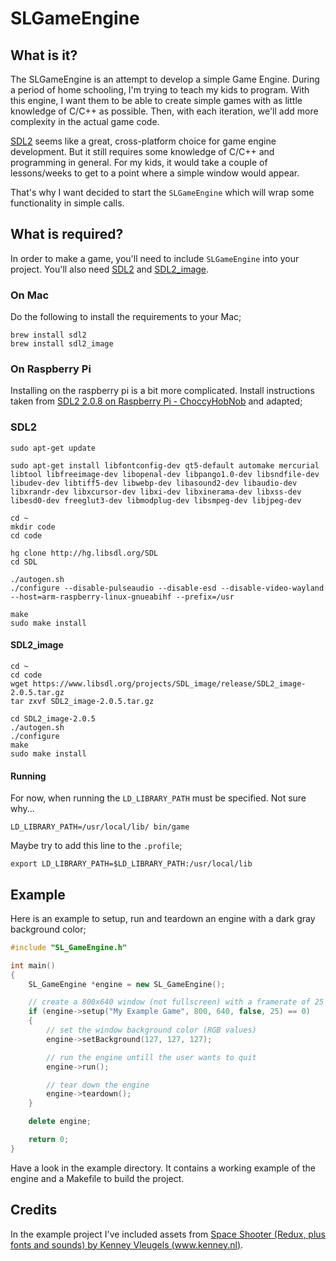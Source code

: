 # SLGameEngine

## What is it?

The SLGameEngine is an attempt to develop a simple Game Engine. During a period of home schooling, I'm trying to teach my kids to program. With this engine, I want them to be able to create simple games with as little knowledge of C/C++ as possible. Then, with each iteration, we'll add more complexity in the actual game code.

[SDL2](https://www.libsdl.org/) seems like a great, cross-platform choice for game engine development. But it still requires some knowledge of C/C++ and programming in general. For my kids, it would take a couple of lessons/weeks to get to a point where a simple window would appear.

That's why I want decided to start the `SLGameEngine` which will wrap some functionality in simple calls.

## What is required?

In order to make a game, you'll need to include `SLGameEngine` into your project. You'll also need [SDL2](https://www.libsdl.org/) and [SDL2_image](https://www.libsdl.org/projects/SDL_image/).

### On Mac

Do the following to install the requirements to your Mac;

```
brew install sdl2
brew install sdl2_image
```

### On Raspberry Pi

Installing on the raspberry pi is a bit more complicated. Install instructions taken from [SDL2 2.0.8 on Raspberry Pi - ChoccyHobNob](https://choccyhobnob.com/sdl2-2-0-8-on-raspberry-pi/) and adapted;


### SDL2
```
sudo apt-get update

sudo apt-get install libfontconfig-dev qt5-default automake mercurial libtool libfreeimage-dev libopenal-dev libpango1.0-dev libsndfile-dev libudev-dev libtiff5-dev libwebp-dev libasound2-dev libaudio-dev libxrandr-dev libxcursor-dev libxi-dev libxinerama-dev libxss-dev libesd0-dev freeglut3-dev libmodplug-dev libsmpeg-dev libjpeg-dev

cd ~
mkdir code
cd code

hg clone http://hg.libsdl.org/SDL
cd SDL

./autogen.sh
./configure --disable-pulseaudio --disable-esd --disable-video-wayland --host=arm-raspberry-linux-gnueabihf --prefix=/usr

make
sudo make install
```

#### SDL2_image
```
cd ~
cd code
wget https://www.libsdl.org/projects/SDL_image/release/SDL2_image-2.0.5.tar.gz
tar zxvf SDL2_image-2.0.5.tar.gz

cd SDL2_image-2.0.5
./autogen.sh
./configure
make
sudo make install
```

#### Running
For now, when running the `LD_LIBRARY_PATH` must be specified. Not sure why...

```
LD_LIBRARY_PATH=/usr/local/lib/ bin/game
```

Maybe try to add this line to the `.profile`;

```
export LD_LIBRARY_PATH=$LD_LIBRARY_PATH:/usr/local/lib
```

## Example

Here is an example to setup, run and teardown an engine with a dark gray background color;

```cpp
#include "SL_GameEngine.h"

int main()
{
	SL_GameEngine *engine = new SL_GameEngine();

	// create a 800x640 window (not fullscreen) with a framerate of 25 frames per second
	if (engine->setup("My Example Game", 800, 640, false, 25) == 0)
	{
		// set the window background color (RGB values)
		engine->setBackground(127, 127, 127);

		// run the engine untill the user wants to quit
		engine->run();

		// tear down the engine
		engine->teardown();
	}

	delete engine;

	return 0;
}
```

Have a look in the example directory. It contains a working example of the engine and a Makefile to build the project.

## Credits

In the example project I've included assets from [Space Shooter (Redux, plus fonts and sounds) by Kenney Vleugels (www.kenney.nl)](https://www.kenney.nl/).
